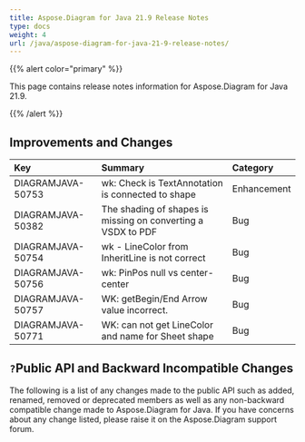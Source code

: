 ```yaml
---
title: Aspose.Diagram for Java 21.9 Release Notes
type: docs
weight: 4
url: /java/aspose-diagram-for-java-21-9-release-notes/
---
```


{{% alert color="primary" %}}

This page contains release notes information for Aspose.Diagram for Java 21.9.

{{% /alert %}}
## **Improvements and Changes** ##

|**Key**|**Summary**|**Category**|
| :- | :- | :- |
|DIAGRAMJAVA-50753|wk: Check is TextAnnotation is connected to shape|Enhancement|
|DIAGRAMJAVA-50382|The shading of shapes is missing on converting a VSDX to PDF|Bug|
|DIAGRAMJAVA-50754|wk - LineColor from InheritLine is not correct|Bug|
|DIAGRAMJAVA-50756|wk: PinPos null vs center-center|Bug|
|DIAGRAMJAVA-50757|WK: getBegin/End Arrow value incorrect.|Bug|
|DIAGRAMJAVA-50771|WK: can not get LineColor and name for Sheet shape|Bug|
## `?`**Public API and Backward Incompatible Changes**
The following is a list of any changes made to the public API such as added, renamed, removed or deprecated members as well as any non-backward compatible change made to Aspose.Diagram for Java. If you have concerns about any change listed, please raise it on the Aspose.Diagram support forum.


